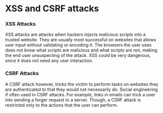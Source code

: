 # XSS and CSRF attacks

### XSS Attacks
XSS attacks are attacks when hackers injects malicious scripts into a trusted website. They are usually most successful on websites that allows user input without validating or encoding it. The browsers the user uses does not know what scripts are malicious and what scripts are not, making the end user unsuspecting of the attack. XSS could be very dangerous, since it does not need any user interaction.

### CSRF Attacks
A CSRF attack however, tricks the victim to perform tasks on websites they are authenticated to that they would not necessarily do. Social engineering if often used in CSRF attacks. For example, links in emails can trick a user into sending a forger request to a server. Though, a CSRF attack is restricted only to the actions that the user can perform.
